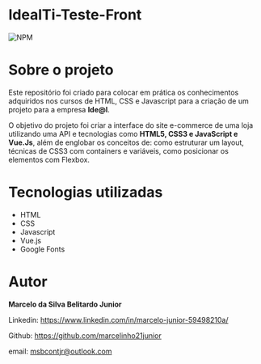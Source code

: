 # IdealTi-Teste-Front
![NPM](https://img.shields.io/npm/l/react)

# Sobre o projeto
Este repositório foi criado para colocar em prática os conhecimentos adquiridos nos cursos de HTML, CSS e Javascript para a criação de um projeto para a empresa <b>Ide@l</b>.

O objetivo do projeto foi criar a interface do site e-commerce de uma loja utilizando uma API e tecnologias como <b>HTML5, CSS3 e JavaScript e Vue.Js</b>, além de englobar os conceitos de: como estruturar um layout, técnicas de CSS3 com containers e variáveis, como posicionar os elementos com Flexbox.

# Tecnologias utilizadas

* HTML
* CSS 
* Javascript
* Vue.js
* Google Fonts 

# Autor
<b>Marcelo da Silva Belitardo Junior</b>

Linkedin: https://www.linkedin.com/in/marcelo-junior-59498210a/

Github: https://github.com/marcelinho21junior

email: msbcontjr@outlook.com


